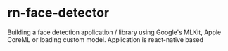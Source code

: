 # rn-face-detector
Building a face detection application / library using Google's MLKit, Apple CoreML or loading custom model. Application is react-native based
